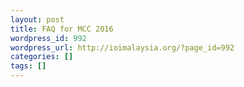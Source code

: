 ```yaml
---
layout: post
title: FAQ for MCC 2016
wordpress_id: 992
wordpress_url: http://ioimalaysia.org/?page_id=992
categories: []
tags: []
---
```


